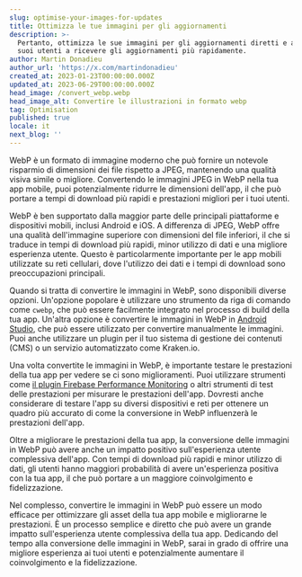 ```yaml
---
slug: optimise-your-images-for-updates
title: Ottimizza le tue immagini per gli aggiornamenti
description: >-
  Pertanto, ottimizza le sue immagini per gli aggiornamenti diretti e aiuta i
  suoi utenti a ricevere gli aggiornamenti più rapidamente.
author: Martin Donadieu
author_url: 'https://x.com/martindonadieu'
created_at: 2023-01-23T00:00:00.000Z
updated_at: 2023-06-29T00:00:00.000Z
head_image: /convert_webp.webp
head_image_alt: Convertire le illustrazioni in formato webp
tag: Optimisation
published: true
locale: it
next_blog: ''
---
```


WebP è un formato di immagine moderno che può fornire un notevole risparmio di dimensioni dei file rispetto a JPEG, mantenendo una qualità visiva simile o migliore. Convertendo le immagini JPEG in WebP nella tua app mobile, puoi potenzialmente ridurre le dimensioni dell'app, il che può portare a tempi di download più rapidi e prestazioni migliori per i tuoi utenti.

WebP è ben supportato dalla maggior parte delle principali piattaforme e dispositivi mobili, inclusi Android e iOS. A differenza di JPEG, WebP offre una qualità dell'immagine superiore con dimensioni del file inferiori, il che si traduce in tempi di download più rapidi, minor utilizzo di dati e una migliore esperienza utente. Questo è particolarmente importante per le app mobili utilizzate su reti cellulari, dove l'utilizzo dei dati e i tempi di download sono preoccupazioni principali.

Quando si tratta di convertire le immagini in WebP, sono disponibili diverse opzioni. Un'opzione popolare è utilizzare uno strumento da riga di comando come `cwebp`, che può essere facilmente integrato nel processo di build della tua app. Un'altra opzione è convertire le immagini in WebP in [Android Studio](https://sites.google.com/a/android.com/tools/tech-docs/webp/), che può essere utilizzato per convertire manualmente le immagini. Puoi anche utilizzare un plugin per il tuo sistema di gestione dei contenuti (CMS) o un servizio automatizzato come Kraken.io.

Una volta convertite le immagini in WebP, è importante testare le prestazioni della tua app per vedere se ci sono miglioramenti. Puoi utilizzare strumenti come [il plugin Firebase Performance Monitoring](https://github.com/capawesome-team/capacitor-firebase/tree/main/packages/performance/) o altri strumenti di test delle prestazioni per misurare le prestazioni dell'app. Dovresti anche considerare di testare l'app su diversi dispositivi e reti per ottenere un quadro più accurato di come la conversione in WebP influenzerà le prestazioni dell'app.

Oltre a migliorare le prestazioni della tua app, la conversione delle immagini in WebP può avere anche un impatto positivo sull'esperienza utente complessiva dell'app. Con tempi di download più rapidi e minor utilizzo di dati, gli utenti hanno maggiori probabilità di avere un'esperienza positiva con la tua app, il che può portare a un maggiore coinvolgimento e fidelizzazione.

Nel complesso, convertire le immagini in WebP può essere un modo efficace per ottimizzare gli asset della tua app mobile e migliorarne le prestazioni. È un processo semplice e diretto che può avere un grande impatto sull'esperienza utente complessiva della tua app. Dedicando del tempo alla conversione delle immagini in WebP, sarai in grado di offrire una migliore esperienza ai tuoi utenti e potenzialmente aumentare il coinvolgimento e la fidelizzazione.